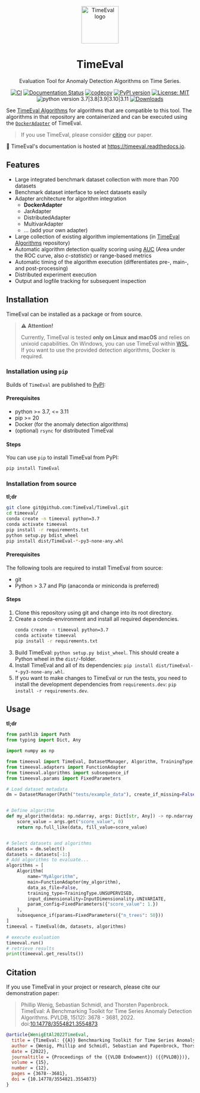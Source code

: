 <div align="center">
<img width="100px" src="https://github.com/TimeEval/TimeEval/raw/main/timeeval-icon.png" alt="TimeEval logo"/>
<h1 align="center">TimeEval</h1>
<p>
Evaluation Tool for Anomaly Detection Algorithms on Time Series.
</p>

[![CI](https://github.com/TimeEval/TimeEval/actions/workflows/build.yml/badge.svg)](https://github.com/TimeEval/TimeEval/actions/workflows/build.yml)
[![Documentation Status](https://readthedocs.org/projects/timeeval/badge/?version=latest)](https://timeeval.readthedocs.io/en/latest/?badge=latest)
[![codecov](https://codecov.io/gh/TimeEval/TimeEval/branch/main/graph/badge.svg?token=esrQJQmMQe)](https://codecov.io/gh/TimeEval/TimeEval)
[![PyPI version](https://badge.fury.io/py/TimeEval.svg)](https://badge.fury.io/py/TimeEval)
[![License: MIT](https://img.shields.io/badge/License-MIT-yellow.svg)](https://opensource.org/licenses/MIT)
![python version 3.7|3.8|3.9|3.10|3.11](https://img.shields.io/badge/python-3.7%20%7C%203.8%20%7C%203.9%20%7C%203.10%20%7C%203.11-blue)
[![Downloads](https://pepy.tech/badge/timeeval)](https://pepy.tech/project/timeeval)

</div>

See [TimeEval Algorithms](https://github.com/TimeEval/TimeEval-algorithms) for algorithms that are compatible to this tool.
The algorithms in that repository are containerized and can be executed using the [`DockerAdapter`](./timeeval/adapters/docker.py) of TimeEval.

> If you use TimeEval, please consider [citing](#citation) our paper.

📖 TimeEval's documentation is hosted at https://timeeval.readthedocs.io.

## Features

- Large integrated benchmark dataset collection with more than 700 datasets
- Benchmark dataset interface to select datasets easily
- Adapter architecture for algorithm integration
  - **DockerAdapter**
  - JarAdapter
  - DistributedAdapter
  - MultivarAdapter
  - ... (add your own adapter)
- Large collection of existing algorithm implementations (in [TimeEval Algorithms](https://github.com/TimeEval/TimeEval-algorithms) repository)
- Automatic algorithm detection quality scoring using [AUC](https://en.wikipedia.org/wiki/Receiver_operating_characteristic#Area_under_the_curve)
  (Area under the ROC curve, also _c-statistic_) or range-based metrics
- Automatic timing of the algorithm execution (differentiates pre-, main-, and post-processing)
- Distributed experiment execution
- Output and logfile tracking for subsequent inspection

## Installation

TimeEval can be installed as a package or from source.

> :warning: **Attention!**
>
> Currently, TimeEval is tested **only on Linux and macOS** and relies on unixoid capabilities.
> On Windows, you can use TimeEval within [WSL](https://learn.microsoft.com/windows/wsl/install).
> If you want to use the provided detection algorithms, Docker is required.

### Installation using `pip`

Builds of `TimeEval` are published to [PyPI](https://pypi.org/project/TimeEval/):

#### Prerequisites

- python >= 3.7, <= 3.11
- pip >= 20
- Docker (for the anomaly detection algorithms)
- (optional) `rsync` for distributed TimeEval

#### Steps

You can use `pip` to install TimeEval from PyPI:

```sh
pip install TimeEval
```

### Installation from source

**tl;dr**

```bash
git clone git@github.com:TimeEval/TimeEval.git
cd timeeval/
conda create -n timeeval python=3.7
conda activate timeeval
pip install -r requirements.txt
python setup.py bdist_wheel
pip install dist/TimeEval-*-py3-none-any.whl
```

#### Prerequisites

The following tools are required to install TimeEval from source:

- git
- Python > 3.7 and Pip (anaconda or miniconda is preferred)

#### Steps

1. Clone this repository using git and change into its root directory.
2. Create a conda-environment and install all required dependencies.
   ```sh
   conda create -n timeeval python=3.7
   conda activate timeeval
   pip install -r requirements.txt
   ```
3. Build TimeEval:
   `python setup.py bdist_wheel`.
   This should create a Python wheel in the `dist/`-folder.
4. Install TimeEval and all of its dependencies:
   `pip install dist/TimeEval-*-py3-none-any.whl`.
5. If you want to make changes to TimeEval or run the tests, you need to install the development dependencies from `requirements.dev`:
   `pip install -r requirements.dev`.

## Usage

**tl;dr**

```python
from pathlib import Path
from typing import Dict, Any

import numpy as np

from timeeval import TimeEval, DatasetManager, Algorithm, TrainingType, InputDimensionality
from timeeval.adapters import FunctionAdapter
from timeeval.algorithms import subsequence_if
from timeeval.params import FixedParameters

# Load dataset metadata
dm = DatasetManager(Path("tests/example_data"), create_if_missing=False)


# Define algorithm
def my_algorithm(data: np.ndarray, args: Dict[str, Any]) -> np.ndarray:
    score_value = args.get("score_value", 0)
    return np.full_like(data, fill_value=score_value)


# Select datasets and algorithms
datasets = dm.select()
datasets = datasets[-1:]
# Add algorithms to evaluate...
algorithms = [
    Algorithm(
        name="MyAlgorithm",
        main=FunctionAdapter(my_algorithm),
        data_as_file=False,
        training_type=TrainingType.UNSUPERVISED,
        input_dimensionality=InputDimensionality.UNIVARIATE,
        param_config=FixedParameters({"score_value": 1.})
    ),
    subsequence_if(params=FixedParameters({"n_trees": 50}))
]
timeeval = TimeEval(dm, datasets, algorithms)

# execute evaluation
timeeval.run()
# retrieve results
print(timeeval.get_results())
```

## Citation

If you use TimeEval in your project or research, please cite our demonstration paper:

> Phillip Wenig, Sebastian Schmidl, and Thorsten Papenbrock.
> TimeEval: A Benchmarking Toolkit for Time Series Anomaly Detection Algorithms. PVLDB, 15(12): 3678 - 3681, 2022.
> doi:[10.14778/3554821.3554873](https://doi.org/10.14778/3554821.3554873)

```bibtex
@article{WenigEtAl2022TimeEval,
  title = {TimeEval: {{A}} Benchmarking Toolkit for Time Series Anomaly Detection Algorithms},
  author = {Wenig, Phillip and Schmidl, Sebastian and Papenbrock, Thorsten},
  date = {2022},
  journaltitle = {Proceedings of the {{VLDB Endowment}} ({{PVLDB}})},
  volume = {15},
  number = {12},
  pages = {3678--3681},
  doi = {10.14778/3554821.3554873}
}
```
